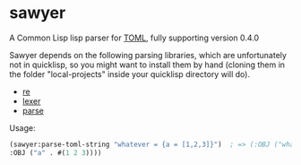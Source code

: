 # sawyer
A Common Lisp lisp parser for [TOML](https://github.com/toml-lang/toml), fully supporting version 0.4.0

Sawyer depends on the following parsing libraries, which are unfortunately not in quicklisp, so you might want to install them by hand (cloning them in the folder "local-projects" inside your quicklisp directory will do).

 * [re](https://github.com/massung/re)
 * [lexer](https://github.com/massung/lexer)
 * [parse](https://github.com/massung/parse)

Usage:

```commonlisp
(sawyer:parse-toml-string "whatever = {a = [1,2,3]}")  ; => (:OBJ ("whatever"
:OBJ ("a" . #(1 2 3)))) 
```
 


